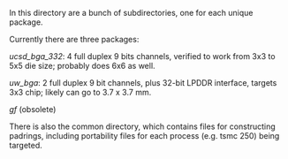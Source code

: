 In this directory are a bunch of subdirectories, one for each unique package.

Currently there are three packages:

*ucsd_bga_332*: 4 full duplex 9 bits channels, verified to work from 3x3 to 5x5 die size; probably does 6x6 as well. 

*uw_bga*:       2 full duplex 9 bit channels, plus 32-bit LPDDR interface, targets 3x3 chip; likely can go to 3.7 x 3.7 mm.

*gf* (obsolete)


There is also the common directory, which contains files for constructing padrings, 
including portability files for each process (e.g. tsmc 250) being targeted.
